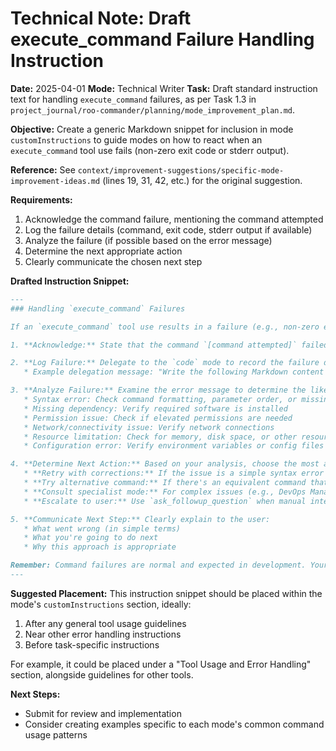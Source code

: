 # Technical Note: Draft execute_command Failure Handling Instruction

**Date:** 2025-04-01
**Mode:** Technical Writer
**Task:** Draft standard instruction text for handling `execute_command` failures, as per Task 1.3 in `project_journal/roo-commander/planning/mode_improvement_plan.md`.

**Objective:** Create a generic Markdown snippet for inclusion in mode `customInstructions` to guide modes on how to react when an `execute_command` tool use fails (non-zero exit code or stderr output).

**Reference:** See `context/improvement-suggestions/specific-mode-improvement-ideas.md` (lines 19, 31, 42, etc.) for the original suggestion.

**Requirements:**
1. Acknowledge the command failure, mentioning the command attempted
2. Log the failure details (command, exit code, stderr output if available)
3. Analyze the failure (if possible based on the error message)
4. Determine the next appropriate action
5. Clearly communicate the chosen next step

**Drafted Instruction Snippet:**

```markdown
---
### Handling `execute_command` Failures

If an `execute_command` tool use results in a failure (e.g., non-zero exit code or error messages in stderr), follow these steps:

1. **Acknowledge:** State that the command `[command attempted]` failed.

2. **Log Failure:** Delegate to the `code` mode to record the failure details (command, exit code, stderr output if available) in your technical notes at `project_journal/[project_slug]/technical_notes/[your_mode_slug]/YYYY-MM-DD_HH-MM-SS_command_failure_[command_name].md`.
   * Example delegation message: "Write the following Markdown content to the file at `[path_to_note]`. Create the file and any necessary parent directories if they don't exist.\n\n```markdown\n# Command Failure: [command_name]\n\n**Date:** YYYY-MM-DD HH:MM:SS\n**Command:**\n```bash\n[command]\n```\n\n**Exit Code:** [exit_code]\n**Error Output:**\n```\n[stderr_output]\n```\n\n**Analysis:** [your initial analysis]\n\n**Next Steps:** [planned action]\n```"

3. **Analyze Failure:** Examine the error message to determine the likely cause:
   * Syntax error: Check command formatting, parameter order, or missing quotes
   * Missing dependency: Verify required software is installed
   * Permission issue: Check if elevated permissions are needed
   * Network/connectivity issue: Verify network connections
   * Resource limitation: Check for memory, disk space, or other resource constraints
   * Configuration error: Verify environment variables or config files

4. **Determine Next Action:** Based on your analysis, choose the most appropriate next step:
   * **Retry with corrections:** If the issue is a simple syntax error or fixable parameter
   * **Try alternative command:** If there's an equivalent command that might work better
   * **Consult specialist mode:** For complex issues (e.g., DevOps Manager for infrastructure issues)
   * **Escalate to user:** Use `ask_followup_question` when manual intervention is needed

5. **Communicate Next Step:** Clearly explain to the user:
   * What went wrong (in simple terms)
   * What you're going to do next
   * Why this approach is appropriate

Remember: Command failures are normal and expected in development. Your systematic approach to handling them demonstrates professionalism and builds user confidence.
---
```

**Suggested Placement:**
This instruction snippet should be placed within the mode's `customInstructions` section, ideally:
1. After any general tool usage guidelines
2. Near other error handling instructions
3. Before task-specific instructions

For example, it could be placed under a "Tool Usage and Error Handling" section, alongside guidelines for other tools.

**Next Steps:**
- Submit for review and implementation
- Consider creating examples specific to each mode's common command usage patterns